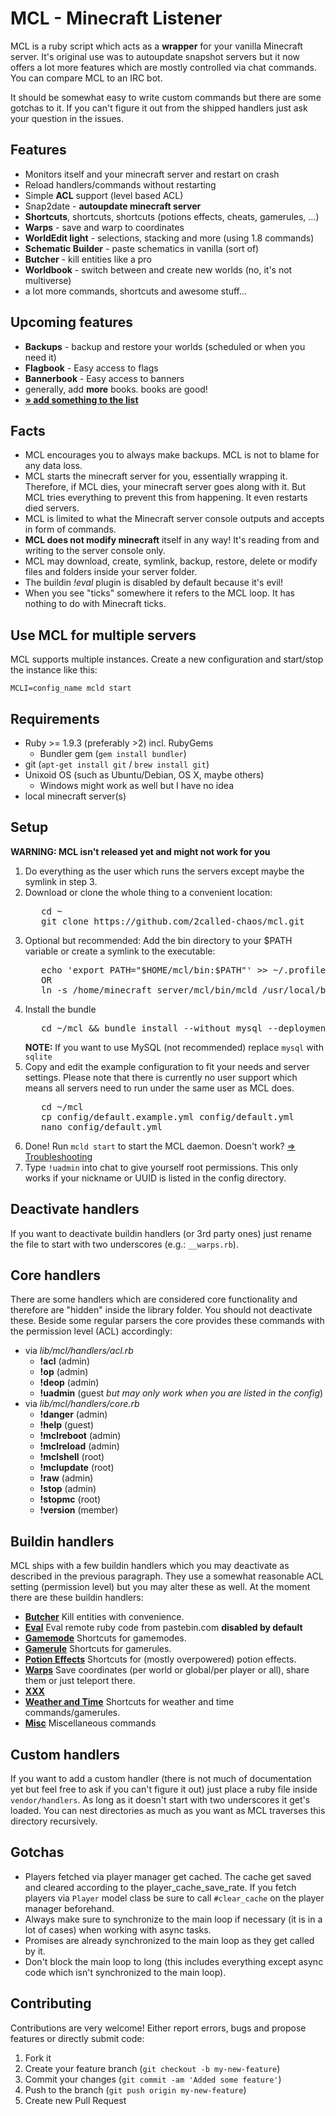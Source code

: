 # MCL - Minecraft Listener

MCL is a ruby script which acts as a **wrapper** for your vanilla Minecraft server. It's original use was to autoupdate snapshot servers but it now offers a lot more features which are mostly controlled via chat commands. You can compare MCL to an IRC bot.

It should be somewhat easy to write custom commands but there are some gotchas to it. If you can't figure it out from
the shipped handlers just ask your question in the issues.



## Features
  * Monitors itself and your minecraft server and restart on crash
  * Reload handlers/commands without restarting
  * Simple **ACL** support (level based ACL)
  * Snap2date - **autoupdate minecraft server**
  * **Shortcuts**, shortcuts, shortcuts (potions effects, cheats, gamerules, ...)
  * **Warps** - save and warp to coordinates
  * **WorldEdit light** - selections, stacking and more (using 1.8 commands)
  * **Schematic Builder** - paste schematics in vanilla (sort of)
  * **Butcher** - kill entities like a pro
  * **Worldbook** - switch between and create new worlds (no, it's not multiverse)
  * a lot more commands, shortcuts and awesome stuff...



## Upcoming features
  * **Backups** - backup and restore your worlds (scheduled or when you need it)
  * **Flagbook** - Easy access to flags
  * **Bannerbook** - Easy access to banners
  * generally, add **more** books. books are good!
  * [**» add something to the list**](https://github.com/2called-chaos/mcl/issues/new)



## Facts
  * MCL encourages you to always make backups. MCL is not to blame for any data loss.
  * MCL starts the minecraft server for you, essentially wrapping it. Therefore, if MCL dies, your minecraft server
    goes along with it. But MCL tries everything to prevent this from happening. It even restarts died servers.
  * MCL is limited to what the Minecraft server console outputs and accepts in form of commands.
  * **MCL does not modify minecraft** itself in any way! It's reading from and writing to the server console only.
  * MCL may download, create, symlink, backup, restore, delete or modify files and folders inside your server folder.
  * The buildin _!eval_ plugin is disabled by default because it's evil!
  * When you see "ticks" somewhere it refers to the MCL loop. It has nothing to do with Minecraft ticks.


## Use MCL for multiple servers
MCL supports multiple instances. Create a new configuration and start/stop the instance like this:
```
MCLI=config_name mcld start
```

## Requirements
  * Ruby >= 1.9.3 (preferably >2) incl. RubyGems
    * Bundler gem (`gem install bundler`)
  * git (`apt-get install git` / `brew install git`)
  * Unixoid OS (such as Ubuntu/Debian, OS X, maybe others)
    * Windows might work as well but I have no idea
  * local minecraft server(s)


## Setup
  **WARNING: MCL isn't released yet and might not work for you**

  1. Do everything as the user which runs the servers except maybe the symlink in step 3.
  2. Download or clone the whole thing to a convenient location:
      <pre>
        cd ~
        git clone https://github.com/2called-chaos/mcl.git</pre>
  3. Optional but recommended: Add the bin directory to your $PATH variable or create a symlink to the executable:
      <pre>
        echo 'export PATH="$HOME/mcl/bin:$PATH"' >> ~/.profile && source ~/.profile
        OR
        ln -s /home/minecraft_server/mcl/bin/mcld /usr/local/bin/mcld</pre>
  4. Install the bundle
      <pre>
        cd ~/mcl && bundle install --without mysql --deployment</pre>
     **NOTE:** If you want to use MySQL (not recommended) replace `mysql` with `sqlite`
  5. Copy and edit the example configuration to fit your needs and server settings.
     Please note that there is currently no user support which means all servers need to run under the same user as MCL does.
      <pre>
        cd ~/mcl
        cp config/default.example.yml config/default.yml
        nano config/default.yml</pre>
  6. Done! Run `mcld start` to start the MCL daemon. Doesn't work? [=> Troubleshooting](https://github.com/2called-chaos/mcl/wiki/Troubleshooting)
  7. Type `!uadmin` into chat to give yourself root permissions. This only works if your nickname or UUID is listed in the config directory.



## Deactivate handlers
If you want to deactivate buildin handlers (or 3rd party ones) just rename the file to start with two underscores (e.g.: `__warps.rb`).

## Core handlers
There are some handlers which are considered core functionality and therefore are "hidden" inside the library folder. You should not deactivate these.
Beside some regular parsers the core provides these commands with the permission level (ACL) accordingly:
  * via _lib/mcl/handlers/acl.rb_
    * **!acl** (admin)
    * **!op** (admin)
    * **!deop** (admin)
    * **!uadmin** (guest _but may only work when you are listed in the config_)
  * via _lib/mcl/handlers/core.rb_
    * **!danger** (admin)
    * **!help** (guest)
    * **!mclreboot** (admin)
    * **!mclreload** (admin)
    * **!mclshell** (root)
    * **!mclupdate** (root)
    * **!raw** (admin)
    * **!stop** (admin)
    * **!stopmc** (root)
    * **!version** (member)

## Buildin handlers
MCL ships with a few buildin handlers which you may deactivate as described in the previous paragraph. They use a somewhat reasonable ACL setting
(permission level) but you may alter these as well. At the moment there are these buildin handlers:

  * **[Butcher](https://github.com/2called-chaos/mcl/blob/master/vendor/handlers/_buildin/butcher.rb)** Kill entities with convenience.
  * **[Eval](https://github.com/2called-chaos/mcl/blob/master/vendor/handlers/_buildin/__eval.rb)** Eval remote ruby code from pastebin.com **disabled by default**
  * **[Gamemode](https://github.com/2called-chaos/mcl/blob/master/vendor/handlers/_buildin/gamemode.rb)** Shortcuts for gamemodes.
  * **[Gamerule](https://github.com/2called-chaos/mcl/blob/master/vendor/handlers/_buildin/gamerule.rb)** Shortcuts for gamerules.
  * **[Potion Effects](https://github.com/2called-chaos/mcl/blob/master/vendor/handlers/_buildin/potion_effects.rb)** Shortcuts for (mostly overpowered) potion effects.
  * **[Warps](https://github.com/2called-chaos/mcl/blob/master/vendor/handlers/_buildin/warps.rb)** Save coordinates (per world or global/per player or all), share them or just teleport there.
  * **[XXX](https://github.com/2called-chaos/mcl/blob/master/vendor/handlers/_buildin/XXX.rb)**
  * **[Weather and Time](https://github.com/2called-chaos/mcl/blob/master/vendor/handlers/_buildin/weather_and_time.rb)** Shortcuts for weather and time commands/gamerules.
  * **[Misc](https://github.com/2called-chaos/mcl/blob/master/vendor/handlers/_buildin/misc.rb)** Miscellaneous commands

## Custom handlers
If you want to add a custom handler (there is not much of documentation yet but feel free to ask if you can't figure it out) just place a ruby file inside `vendor/handlers`. As long as it doesn't start with two underscores it get's loaded. You can nest directories as much as you want as MCL traverses this directory recursively.



## Gotchas
  * Players fetched via player manager get cached. The cache get saved and cleared according to the player_cache_save_rate.
    If you fetch players via `Player` model class be sure to call `#clear_cache` on the player manager beforehand.
  * Always make sure to synchronize to the main loop if necessary (it is in a lot of cases) when working with async tasks.
  * Promises are already synchronized to the main loop as they get called by it.
  * Don't block the main loop to long (this includes everything except async code which isn't synchronized to the main loop).



## Contributing
  Contributions are very welcome! Either report errors, bugs and propose features or directly submit code:

  1. Fork it
  2. Create your feature branch (`git checkout -b my-new-feature`)
  3. Commit your changes (`git commit -am 'Added some feature'`)
  4. Push to the branch (`git push origin my-new-feature`)
  5. Create new Pull Request
